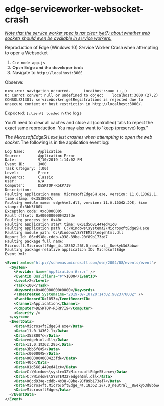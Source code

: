 # edge-serviceworker-websocket-crash

_[Note that the service worker spec is not clear (yet?) about whether web sockets should even be available in service workers.](https://github.com/w3c/ServiceWorker/issues/947)_

Reproduction of Edge (Windows 10) Service Worker Crash when attempting to open a Websocket

1. `C:> node app.js`
2. Open Edge and the developer tools 
2. Navigate to `http://localhost:3000`

Observe: 
```
HTML1300: Navigation occurred.      localhost:3000 (1,1)
0: Cannot convert null or undefined to object    localhost:3000 (27,2)
CONSOLE21301: serviceWorker.getRegistrations is rejected due to unsecure context or host restriction in http://localhost:3000/.
```

Expected: `[client] loaded` in the logs

You'll need to clear all caches and close all (controlled) tabs to repeat the exact same reproduction.
You may also want to "keep (preserve) logs."

_The MicrosoftEdgeSH.exe just crashes when attempting to open the web socket_. The following is in the application event log:

```
Log Name:      Application
Source:        Application Error
Date:          9/10/2019 1:14:02 PM
Event ID:      1000
Task Category: (100)
Level:         Error
Keywords:      Classic
User:          N/A
Computer:      DESKTOP-R5RP7I9
Description:
Faulting application name: MicrosoftEdgeSH.exe, version: 11.0.18362.1, time stamp: 0x3538007c
Faulting module name: edgehtml.dll, version: 11.0.18362.295, time stamp: 0x3bb5f805
Exception code: 0xc0000005
Fault offset: 0x0000000000423fde
Faulting process id: 0x40c
Faulting application start time: 0x01d5681449ed41c0
Faulting application path: C:\Windows\system32\MicrosoftEdgeSH.exe
Faulting module path: C:\Windows\SYSTEM32\edgehtml.dll
Report Id: 06cd938e-cddb-4938-89be-90f89b173ed7
Faulting package full name: Microsoft.MicrosoftEdge_44.18362.267.0_neutral__8wekyb3d8bbwe
Faulting package-relative application ID: MicrosoftEdge
Event Xml:
```

```xml
<Event xmlns="http://schemas.microsoft.com/win/2004/08/events/event">
  <System>
    <Provider Name="Application Error" />
    <EventID Qualifiers="0">1000</EventID>
    <Level>2</Level>
    <Task>100</Task>
    <Keywords>0x80000000000000</Keywords>
    <TimeCreated SystemTime="2019-09-10T20:14:02.982377600Z" />
    <EventRecordID>1053</EventRecordID>
    <Channel>Application</Channel>
    <Computer>DESKTOP-R5RP7I9</Computer>
    <Security />
  </System>
  <EventData>
    <Data>MicrosoftEdgeSH.exe</Data>
    <Data>11.0.18362.1</Data>
    <Data>3538007c</Data>
    <Data>edgehtml.dll</Data>
    <Data>11.0.18362.295</Data>
    <Data>3bb5f805</Data>
    <Data>c0000005</Data>
    <Data>0000000000423fde</Data>
    <Data>40c</Data>
    <Data>01d5681449ed41c0</Data>
    <Data>C:\Windows\system32\MicrosoftEdgeSH.exe</Data>
    <Data>C:\Windows\SYSTEM32\edgehtml.dll</Data>
    <Data>06cd938e-cddb-4938-89be-90f89b173ed7</Data>
    <Data>Microsoft.MicrosoftEdge_44.18362.267.0_neutral__8wekyb3d8bbwe</Data>
    <Data>MicrosoftEdge</Data>
  </EventData>
</Event>
```

